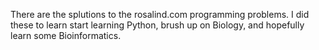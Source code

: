 There are the splutions to the rosalind.com programming problems. I did these to learn start learning Python, brush up on Biology, and hopefully learn some Bioinformatics.